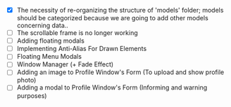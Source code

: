 - [X] The necessity of re-organizing the structure of 'models' folder; models should be categorized
because we are going to add other models concerning data..
- [ ] The scrollable frame is no longer working
- [ ] Adding floating modals
- [ ] Implementing Anti-Alias For Drawn Elements
- [ ] Floating Menu Modals
- [ ] Window Manager (+ Fade Effect)
- [ ] Adding an image to Profile Window's Form (To upload and show profile photo)
- [ ] Adding a modal to Profile Window's Form (Informing and warning purposes)